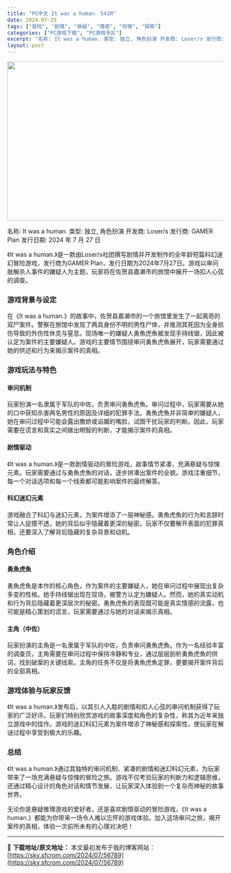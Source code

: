 ```yaml
---
title: "PC中文 It was a human. 541M"
date: 2024-07-29
tags: ["冒险", "剧情", "悬疑", "情感", "惊悚", "探索"]
categories: ["PC游戏下载", "PC游戏专区"]
excerpt: "名称: It was a human. 类型: 独立, 角色扮演 开发商: Loser/s 发行商: GAMER Plan 发行日期: 2024 年 7 月 27 日 《It was a human.》是一款由Loser/s社团撰写剧情并开发制作的全年龄短篇科幻迷幻冒险游戏，发行商为GAMER Pl&hellip;"
layout: post
---
```


<img class="aligncenter size-full wp-image-56790" src="https://sky.sfcrom.com/wp-content/uploads/2024/07/2024072901303598.webp" alt="" width="660" height="370" />

名称: It was a human.
类型: 独立, 角色扮演
开发商: Loser/s
发行商: GAMER Plan
发行日期: 2024 年 7 月 27 日

《It was a human.》是一款由Loser/s社团撰写剧情并开发制作的全年龄短篇科幻迷幻冒险游戏，发行商为GAMER Plan，发行日期为2024年7月27日。游戏以审问肢解杀人事件的嫌疑人为主题，玩家将在佐贺县嘉濑市的旅馆中展开一场扣人心弦的调查。
<h3>游戏背景与设定</h3>
在《It was a human.》的故事中，佐贺县嘉濑市的一个旅馆里发生了一起离奇的双尸案件。警察在旅馆中发现了两具身份不明的男性尸体，并推测其死因为全身损伤导致的外伤性休克与窒息。现场唯一的嫌疑人勇魚虎魚被发现手持线锯，因此被认定为案件的主要嫌疑人。游戏的主要情节围绕审问勇魚虎魚展开，玩家需要通过她的供述和行为来揭示案件的真相。
<h3>游戏玩法与特色</h3>
<h4>审问机制</h4>
玩家扮演一名隶属于军队的中佐，负责审问勇魚虎魚。审问过程中，玩家需要从她的口中获知杀害两名男性的原因及详细的犯罪手法。勇魚虎魚并非简单的嫌疑人，她在审问过程中可能会露出撒娇或谄媚的嘴脸，试图干扰玩家的判断。因此，玩家需要在谎言和真实之间做出明智的判断，才能揭示案件的真相。
<h4>剧情驱动</h4>
《It was a human.》是一款剧情驱动的冒险游戏，故事情节紧凑，充满悬疑与惊悚元素。玩家需要通过与勇魚虎魚的对话，逐步拼凑出案件的全貌。游戏注重细节，每一个对话选项和每一个线索都可能影响案件的最终解答。
<h4>科幻迷幻元素</h4>
游戏融合了科幻与迷幻元素，为案件增添了一层神秘感。勇魚虎魚的行为和言辞时常让人捉摸不透，她的背后似乎隐藏着更深的秘密。玩家不仅要解开表面的犯罪真相，还要深入了解背后隐藏的复杂背景和动机。
<h3>角色介绍</h3>
<h4>勇魚虎魚</h4>
勇魚虎魚是本作的核心角色，作为案件的主要嫌疑人，她在审问过程中展现出复杂多变的性格。她手持线锯出现在现场，被警方认定为嫌疑人。然而，她的真实动机和行为背后隐藏着更深层次的秘密。勇魚虎魚的表现既可能是真实情感的流露，也可能是精心策划的谎言，玩家需要通过与她的对话来揭示真相。
<h4>主角（中佐）</h4>
玩家扮演的主角是一名隶属于军队的中佐，负责审问勇魚虎魚。作为一名经验丰富的调查员，主角需要在审问过程中保持冷静和专业，通过层层剖析勇魚虎魚的供词，找到破案的关键线索。主角的任务不仅是将勇魚虎魚定罪，更要揭开案件背后的全部真相。
<h3>游戏体验与玩家反馈</h3>
《It was a human.》发布后，以其引人入胜的剧情和扣人心弦的审问机制获得了玩家的广泛好评。玩家们特别欣赏游戏的故事深度和角色的复杂性，称其为近年来独立游戏中的佳作。游戏的迷幻科幻元素为案件增添了神秘感和探索性，使玩家在解谜过程中享受到极大的乐趣。
<h3>总结</h3>
《It was a human.》通过其独特的审问机制、紧凑的剧情和迷幻科幻元素，为玩家带来了一场充满悬疑与惊悚的冒险之旅。游戏不仅考验玩家的判断力和逻辑思维，还通过精心设计的角色对话和情节发展，让玩家深入体验到一个复杂而神秘的故事世界。

无论你是悬疑推理游戏的爱好者，还是喜欢剧情驱动的冒险游戏，《It was a human.》都能为你带来一场令人难以忘怀的游戏体验。加入这场审问之旅，揭开案件的真相，体验一次前所未有的心理对决吧！

---
📖 **下载地址/原文地址：** 本文最初发布于我的博客网站：[https://sky.sfcrom.com/2024/07/56789](https://sky.sfcrom.com/2024/07/56789)
